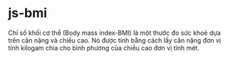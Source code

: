 # js-bmi
Chỉ số khối cơ thể (Body mass index-BMI) là một thước đo sức khoẻ dựa trên cân nặng và chiều cao. Nó được tính bằng cách lấy cân nặng đơn vị tính kilogam chia cho bình phương của chiều cao đơn vị tính mét.  
